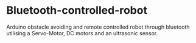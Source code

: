# Bluetooth-controlled-robot
Arduino obstacle avoiding and remote controlled robot through bluetooth utilising a Servo-Motor, DC motors and an ultrasonic sensor.
